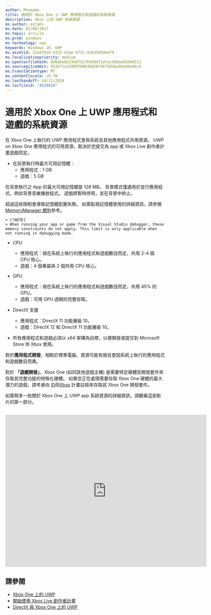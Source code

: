 ```yaml
---
author: Mtoepke
title: 適用於 Xbox One 上 UWP 應用程式和遊戲的系統資源
description: Xbox 上的 UWP 系統資源
ms.author: mstahl
ms.date: 02/08/2017
ms.topic: article
ms.prod: windows
ms.technology: uwp
keywords: Windows 10, UWP
ms.assetid: 12e87019-4315-424e-b73c-426d565deef9
ms.localizationpriority: medium
ms.openlocfilehash: 8d6ebe8e3344f5276939471d7ac569ae83d48311
ms.sourcegitcommit: 933e71a31989f8063b020746fdd16e9da94a44c4
ms.translationtype: MT
ms.contentlocale: zh-TW
ms.lasthandoff: 10/11/2018
ms.locfileid: "4529918"
---
```

# <a name="system-resources-for-uwp-apps-and-games-on-xbox-one"></a>適用於 Xbox One 上 UWP 應用程式和遊戲的系統資源

在 Xbox One 上執行的 UWP 應用程式會與系統及其他應用程式共用資源。 UWP on Xbox One 應用程式的可用資源，取決於您提交為 app 或 Xbox Live 創作者計畫遊戲而定。

* 在前景執行時最大可用記憶體：
    * 應用程式：1 GB
    * 遊戲：5 GB

在背景執行之 App 的最大可用記憶體是 128 MB。 背景模式僅適用於並行應用程式，例如背景音樂播放程式。  遊戲將暫時停用，並在背景中終止。

超過這些限制會導致記憶體配置失敗。 如需監視記憶體使用的詳細資訊，請參閱 [MemoryManager 類別](https://msdn.microsoft.com/library/windows/apps/windows.system.memorymanager.aspx)參考。
    
    > [!NOTE]
    > When running your app or game from the Visual Studio debugger, these memory constraints do not apply. This limit is only applicable when not running in debugging mode.

* CPU
    * 應用程式：視在系統上執行的應用程式和遊戲數目而定，共用 2-4 個 CPU 核心。
    * 遊戲：4 個專屬與 2 個共用 CPU 核心。

* GPU
    * 應用程式：視在系統上執行的應用程式和遊戲數目而定，共用 45% 的 GPU。
    * 遊戲：可用 GPU 週期的完整存取。

* DirectX 支援
    * 應用程式：DirectX 11 功能層級 10。
    * 遊戲：DirectX 12 和 DirectX 11 功能層級 10。

* 所有應用程式和遊戲必須以 x64 架構為目標，以便開發或提交到 Microsoft Store 供 Xbox 使用。  

對於**應用程式開發**，相較於標準電腦，資源可能有限且會因系統上執行的應用程式和遊戲數目而異。

對於 **「遊戲開發」**，Xbox One (如同其他遊戲主機) 是需要特定硬體型開發套件來存取其完整功能的特殊化硬體。 如果您正在處理需要存取 Xbox One 硬體的最大潛力的遊戲，請考慮向 [ID@Xbox](http://www.xbox.com/Developers/id) 計畫註冊來存取該 Xbox One 開發套件。


如需稍多一些關於 Xbox One 上 UWP app 系統資源的詳細資訊，請觀看這部影片的第一部分。
</br>
</br>
<iframe src="https://mva.microsoft.com/en-US/training-courses-embed/developing-xbox-one-applications-16860/Video-What-s-Unique--vk0fOPf9C_2006218965" width="636" height="480" allowFullScreen frameBorder="0"></iframe>

## <a name="see-also"></a>請參閱
- [Xbox One 上的 UWP](index.md)
- [開始使用 Xbox Live 創作者計畫](../xbox-live/get-started-with-creators/get-started-with-xbox-live-creators.md)
- [DirectX 與 Xbox One 上的 UWP](https://blogs.msdn.microsoft.com/chuckw/2017/12/15/directx-and-uwp-on-xbox-one/)

